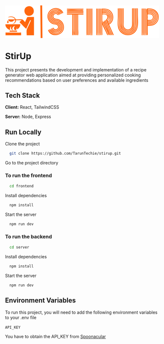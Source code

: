 
![Logo](./frontend/public/fulllogo.svg)


# StirUp

This project presents the development and implementation of a recipe generator web application aimed at providing personalized cooking recommendations based on user preferences and available ingredients


## Tech Stack

**Client:** React, TailwindCSS

**Server:** Node, Express


## Run Locally

Clone the project

```bash
  git clone https://github.com/TarunTechie/stirup.git
```

Go to the project directory

### To run the frontend
```bash
  cd frontend
```

Install dependencies

```bash
  npm install
```

Start the server

```bash
  npm run dev
```

### To run the backend
```bash
  cd server
```

Install dependencies

```bash
  npm install
```

Start the server

```bash
  npm run dev
```
## Environment Variables

To run this project, you will need to add the following environment variables to your .env file

`API_KEY`

You have to obtain the API_KEY from [Spoonacular](#https://spoonacular.com/food-api)



